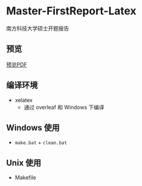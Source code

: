 # Master-FirstReport-Latex

南方科技大学硕士开题报告

## 预览

[预览PDF](./main.pdf)

## 编译环境

* xelatex
  * 通过 overleaf 和 Windows 下编译

## Windows 使用

* `make.bat` + `clean.bat`

## Unix 使用

* Makefile